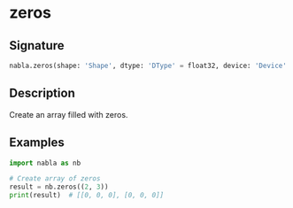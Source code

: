 # zeros

## Signature

```python
nabla.zeros(shape: 'Shape', dtype: 'DType' = float32, device: 'Device' = Device(type=cpu,id=0), batch_dims: 'Shape' = (), traced: 'bool' = False) -> 'Array'
```

## Description

Create an array filled with zeros.

## Examples

```python
import nabla as nb

# Create array of zeros
result = nb.zeros((2, 3))
print(result)  # [[0, 0, 0], [0, 0, 0]]
```

